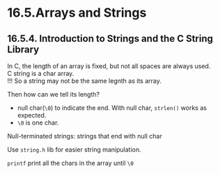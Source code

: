 # 16.5.Arrays and Strings

## 16.5.4. Introduction to Strings and the C String Library

In C, the length of an array is fixed, but not all spaces are always used.  
C string is a char array.  
!!! So a string may not be the same legnth as its array.  

Then how can we tell its length?

- null char(`\0`) to indicate the end. With null char, `strlen()` works as expected.
- `\0` is one char.

Null-terminated strings: strings that end with null char

Use `string.h` lib for easier string manipulation.

`printf` print all the chars in the array until `\0`
